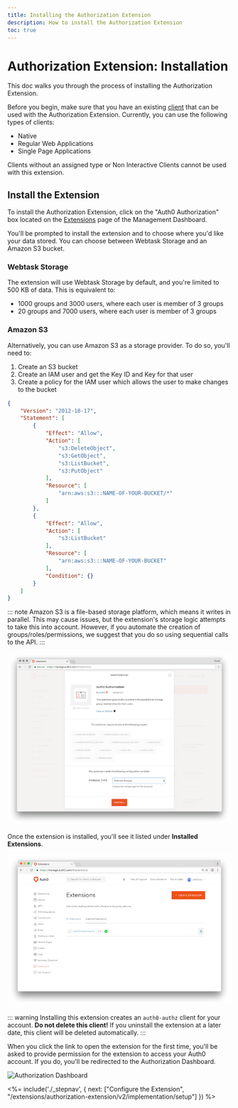 ```yaml
---
title: Installing the Authorization Extension
description: How to install the Authorization Extension
toc: true
---
```


# Authorization Extension: Installation

This doc walks you through the process of installing the Authorization Extension.

Before you begin, make sure that you have an existing [client](/client) that can be used with the Authorization Extension. Currently, you can use the following types of clients:

* Native
* Regular Web Applications
* Single Page Applications

Clients without an assigned type or Non Interactive Clients cannot be used with this extension.

## Install the Extension

To install the Authorization Extension, click on the "Auth0 Authorization" box located on the [Extensions](${manage_url}/#/extensions) page of the Management Dashboard. 

You'll be prompted to install the extension and to choose where you'd like your data stored. You can choose between Webtask Storage and an Amazon S3 bucket.

### Webtask Storage

The extension will use Webtask Storage by default, and you're limited to 500 KB of data. This is equivalent to:

 - 1000 groups and 3000 users, where each user is member of 3 groups
 - 20 groups and 7000 users, where each user is member of 3 groups

### Amazon S3

Alternatively, you can use Amazon S3 as a storage provider. To do so, you'll need to:

 1. Create an S3 bucket
 2. Create an IAM user and get the Key ID and Key for that user
 3. Create a policy for the IAM user which allows the user to make changes to the bucket

```json
{
    "Version": "2012-10-17",
    "Statement": [
        {
            "Effect": "Allow",
            "Action": [
                "s3:DeleteObject",
                "s3:GetObject",
                "s3:ListBucket",
                "s3:PutObject"
            ],
            "Resource": [
                "arn:aws:s3:::NAME-OF-YOUR-BUCKET/*"
            ]
        },
        {
            "Effect": "Allow",
            "Action": [
                "s3:ListBucket"
            ],
            "Resource": [
                "arn:aws:s3:::NAME-OF-YOUR-BUCKET"
            ],
            "Condition": {}
        }
    ]
}
```

::: note
Amazon S3 is a file-based storage platform, which means it writes in parallel. This may cause issues, but the extension's storage logic attempts to take this into account. However, if you automate the creation of groups/roles/permissions, we suggest that you do so using sequential calls to the API.
:::

![Install Authorization Extension](/media/articles/extensions/authorization/app-install-v2.png)

Once the extension is installed, you'll see it listed under **Installed Extensions**.

![Installed Extensions](/media/articles/extensions/authorization/installed-extensions-v2.png)

::: warning
Installing this extension creates an `auth0-authz` client for your account. **Do not delete this client!** If you uninstall the extension at a later date, this client will be deleted automatically.
:::

When you click the link to open the extension for the first time, you'll be asked to provide permission for the extension to access your Auth0 account. If you do, you'll be redirected to the Authorization Dashboard.

![Authorization Dashboard](/media/articles/extensions/authorization/auth-dashboard-v2.png)

<%= include('./_stepnav', {
 next: ["Configure the Extension", "/extensions/authorization-extension/v2/implementation/setup"]
}) %>